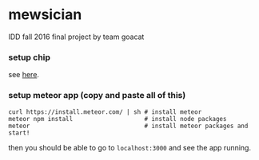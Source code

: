 # mewsician

IDD fall 2016 final project by team goacat

### setup chip

see [here]().

### setup meteor app (copy and paste all of this)

    curl https://install.meteor.com/ | sh # install meteor
    meteor npm install                    # install node packages
    meteor                                # install meteor packages and start!

then you should be able to go to `localhost:3000` and see the app running.
